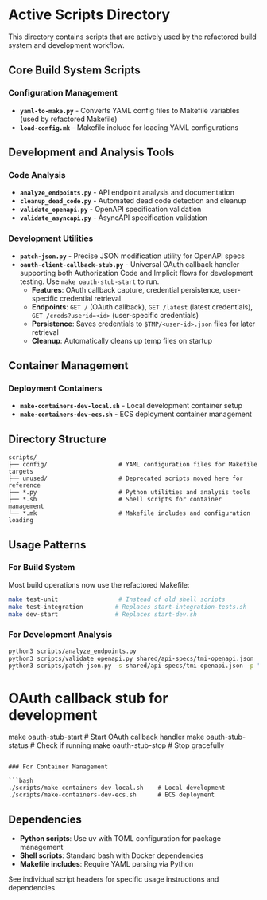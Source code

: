 # Active Scripts Directory

This directory contains scripts that are actively used by the refactored build system and development workflow.

## Core Build System Scripts

### Configuration Management

- **`yaml-to-make.py`** - Converts YAML config files to Makefile variables (used by refactored Makefile)
- **`load-config.mk`** - Makefile include for loading YAML configurations

## Development and Analysis Tools

### Code Analysis

- **`analyze_endpoints.py`** - API endpoint analysis and documentation
- **`cleanup_dead_code.py`** - Automated dead code detection and cleanup
- **`validate_openapi.py`** - OpenAPI specification validation
- **`validate_asyncapi.py`** - AsyncAPI specification validation

### Development Utilities

- **`patch-json.py`** - Precise JSON modification utility for OpenAPI specs
- **`oauth-client-callback-stub.py`** - Universal OAuth callback handler supporting both Authorization Code and Implicit flows for development testing. Use `make oauth-stub-start` to run.
  - **Features**: OAuth callback capture, credential persistence, user-specific credential retrieval
  - **Endpoints**: `GET /` (OAuth callback), `GET /latest` (latest credentials), `GET /creds?userid=<id>` (user-specific credentials)
  - **Persistence**: Saves credentials to `$TMP/<user-id>.json` files for later retrieval
  - **Cleanup**: Automatically cleans up temp files on startup

## Container Management

### Deployment Containers

- **`make-containers-dev-local.sh`** - Local development container setup
- **`make-containers-dev-ecs.sh`** - ECS deployment container management

## Directory Structure

```
scripts/
├── config/                    # YAML configuration files for Makefile targets
├── unused/                    # Deprecated scripts moved here for reference
├── *.py                       # Python utilities and analysis tools
├── *.sh                       # Shell scripts for container management
└── *.mk                       # Makefile includes and configuration loading
```

## Usage Patterns

### For Build System

Most build operations now use the refactored Makefile:

```bash
make test-unit                 # Instead of old shell scripts
make test-integration         # Replaces start-integration-tests.sh
make dev-start                # Replaces start-dev.sh
```

### For Development Analysis

```bash
python3 scripts/analyze_endpoints.py
python3 scripts/validate_openapi.py shared/api-specs/tmi-openapi.json
python3 scripts/patch-json.py -s shared/api-specs/tmi-openapi.json -p "$.components.schemas"
```

# OAuth callback stub for development

make oauth-stub-start # Start OAuth callback handler
make oauth-stub-status # Check if running
make oauth-stub-stop # Stop gracefully

````

### For Container Management

```bash
./scripts/make-containers-dev-local.sh    # Local development
./scripts/make-containers-dev-ecs.sh      # ECS deployment
````

## Dependencies

- **Python scripts**: Use uv with TOML configuration for package management
- **Shell scripts**: Standard bash with Docker dependencies
- **Makefile includes**: Require YAML parsing via Python

See individual script headers for specific usage instructions and dependencies.
